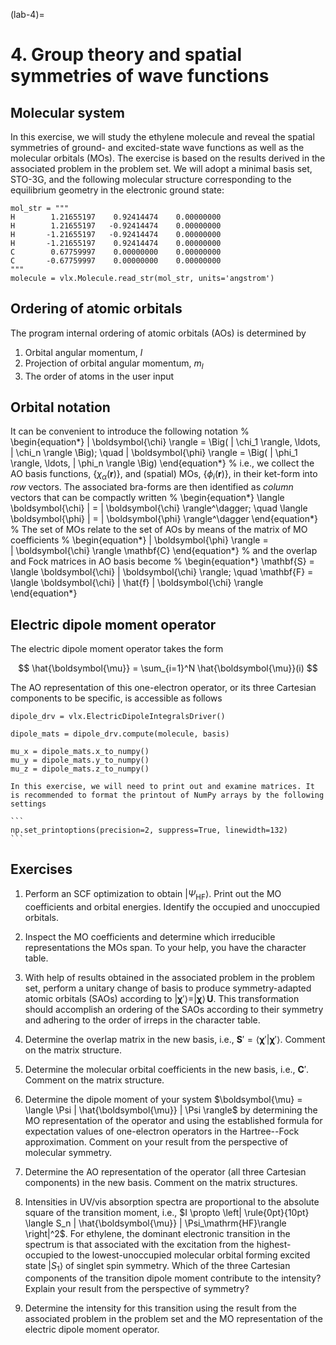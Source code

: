 (lab-4)=
# 4. Group theory and spatial symmetries of wave functions

## Molecular system
In this exercise, we will study the ethylene molecule and reveal the spatial symmetries of ground- and excited-state wave functions as well as the molecular orbitals (MOs). The exercise is based on the results derived in the associated problem in the problem set. We will adopt a minimal basis set, STO-3G, and the following molecular structure corresponding to the equilibrium geometry in the electronic ground state:

```
mol_str = """
H        1.21655197    0.92414474    0.00000000
H        1.21655197   -0.92414474    0.00000000
H       -1.21655197   -0.92414474    0.00000000
H       -1.21655197    0.92414474    0.00000000
C        0.67759997    0.00000000    0.00000000
C       -0.67759997    0.00000000    0.00000000
"""
molecule = vlx.Molecule.read_str(mol_str, units='angstrom')
```

## Ordering of atomic orbitals
The program internal ordering of atomic orbitals (AOs) is determined by

1. Orbital angular momentum, $l$
2. Projection of orbital angular momentum, $m_l$
3. The order of atoms in the user input

## Orbital notation
It can be convenient to introduce the following notation
%
\begin{equation*}
    | \boldsymbol{\chi} \rangle = 
    \Big(
    | \chi_1 \rangle, \ldots, | \chi_n \rangle
    \Big); \quad
    | \boldsymbol{\phi} \rangle = 
    \Big(
    | \phi_1 \rangle, \ldots, | \phi_n \rangle
    \Big)
\end{equation*}
%
i.e., we collect the AO basis functions, $\{\chi_\alpha(\mathbf{r})\}$, and (spatial) MOs, $\{\phi_i(\mathbf{r})\}$, in their ket-form into *row* vectors. The associated bra-forms are then identified as *column* vectors that can be compactly written
%
\begin{equation*}
    \langle \boldsymbol{\chi} | = | \boldsymbol{\chi} \rangle^\dagger; \quad
     \langle \boldsymbol{\phi} | = | \boldsymbol{\phi} \rangle^\dagger
\end{equation*}
%
The set of MOs relate to the set of AOs by means of the matrix of MO coefficients
%
\begin{equation*}
     | \boldsymbol{\phi} \rangle =  
     | \boldsymbol{\chi} \rangle \mathbf{C}
\end{equation*}
%
and the overlap and Fock matrices in AO basis become
%
\begin{equation*}
     \mathbf{S} = \langle \boldsymbol{\chi} | \boldsymbol{\chi} \rangle; \quad
     \mathbf{F} = \langle \boldsymbol{\chi} | \hat{f} | \boldsymbol{\chi} \rangle
\end{equation*}

## Electric dipole moment operator
The electric dipole moment operator takes the form

$$
\hat{\boldsymbol{\mu}} = \sum_{i=1}^N \hat{\boldsymbol{\mu}}(i)
$$

The AO representation of this one-electron operator, or its three Cartesian components to be specific, is accessible as follows
```
dipole_drv = vlx.ElectricDipoleIntegralsDriver()

dipole_mats = dipole_drv.compute(molecule, basis)

mu_x = dipole_mats.x_to_numpy()
mu_y = dipole_mats.y_to_numpy()
mu_z = dipole_mats.z_to_numpy()
```

````{note}
In this exercise, we will need to print out and examine matrices. It is recommended to format the printout of NumPy arrays by the following settings

```
np.set_printoptions(precision=2, suppress=True, linewidth=132)
```
````

## Exercises

1. Perform an SCF optimization to obtain $|\Psi_\mathrm{HF}\rangle$. Print out the MO coefficients and orbital energies. Identify the occupied and unoccupied orbitals.

2. Inspect the MO coefficients and determine which irreducible representations the MOs span. To your help, you have the character table.

3. With help of results obtained in the associated problem in the problem set, perform a unitary change of basis to produce symmetry-adapted atomic orbitals (SAOs) according to $| \boldsymbol{\chi}' \rangle = | \boldsymbol{\chi} \rangle  \, \mathbf{U}$. This transformation should accomplish an ordering of the SAOs according to their symmetry and adhering to the order of irreps in the character table.

4. Determine the overlap matrix in the new basis, i.e., $\mathbf{S}' = \langle \boldsymbol{\chi}' | \boldsymbol{\chi}' \rangle$. Comment on the matrix structure.

5. Determine the molecular orbital coefficients in the new basis, i.e., $\mathbf{C}'$. Comment on the matrix structure.

6. Determine the dipole moment of your system $\boldsymbol{\mu} = \langle \Psi | \hat{\boldsymbol{\mu}} | \Psi \rangle$ by determining the MO representation of the operator and using the established formula for expectation values of one-electron operators in the Hartree--Fock approximation. Comment on your result from the perspective of molecular symmetry.

7. Determine the AO representation of the operator (all three Cartesian components) in the new basis. Comment on the matrix structures.

8. Intensities in UV/vis absorption spectra are proportional to the absolute square of the transition moment, i.e., $I \propto \left| \rule{0pt}{10pt}
\langle S_n | \hat{\boldsymbol{\mu}} | \Psi_\mathrm{HF}\rangle
\right|^2$. For ethylene, the dominant electronic transition in the spectrum is that associated with the excitation from the highest-occupied to the lowest-unoccupied molecular orbital forming excited state $|S_1\rangle$ of singlet spin symmetry. Which of the three Cartesian components of the transition dipole moment contribute to the intensity? Explain your result from the perspective of symmetry?

9. Determine the intensity for this transition using the result from the associated problem in the problem set and the MO representation of the electric dipole moment operator.
